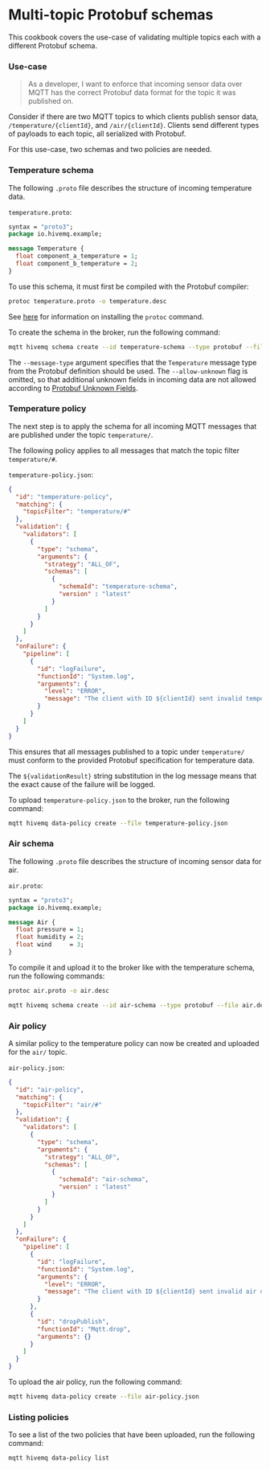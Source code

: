 # Multi-topic Protobuf schemas

This cookbook covers the use-case of validating multiple topics each with a different Protobuf schema.

### Use-case

> As a developer, I want to enforce that incoming sensor data over MQTT has the correct Protobuf data format for the
> topic it was published on.

Consider if there are two MQTT topics to which clients publish sensor data, `/temperature/{clientId}`,
and `/air/{clientId}`. Clients send different types of payloads to each topic, all serialized with Protobuf.

For this use-case, two schemas and two policies are needed.

### Temperature schema

The following `.proto` file describes the structure of incoming temperature data.

`temperature.proto`:

```proto
syntax = "proto3";
package io.hivemq.example;

message Temperature {
  float component_a_temperature = 1;
  float component_b_temperature = 2;
}
```

To use this schema, it must first be compiled with the Protobuf compiler:

```bash
protoc temperature.proto -o temperature.desc
```

See [here](https://grpc.io/docs/protoc-installation/) for information on installing the `protoc` command.

To create the schema in the broker, run the following command:

```bash
mqtt hivemq schema create --id temperature-schema --type protobuf --file temperature.desc --message-type Temperature
```

The `--message-type` argument specifies that the `Temperature` message type from the Protobuf definition should be
used. The `--allow-unknown` flag is omitted, so that additional unknown fields in incoming data are not
allowed according to [Protobuf Unknown Fields](https://protobuf.dev/programming-guides/proto3/#unknowns]).


### Temperature policy

The next step is to apply the schema for all incoming MQTT messages that are published under the topic `temperature/`.

The following policy applies to all messages that match the topic filter `temperature/#`.

`temperature-policy.json`:

```json
{
  "id": "temperature-policy",
  "matching": {
    "topicFilter": "temperature/#"
  },
  "validation": {
    "validators": [
      {
        "type": "schema",
        "arguments": {
          "strategy": "ALL_OF",
          "schemas": [
            {
              "schemaId": "temperature-schema",
              "version" : "latest"
            }
          ]
        }
      }
    ]
  },
  "onFailure": {
    "pipeline": [
      {
        "id": "logFailure",
        "functionId": "System.log",
        "arguments": {
          "level": "ERROR",
          "message": "The client with ID ${clientId} sent invalid temperature data: ${validationResult}"
        }
      }
    ]
  }
}
```

This ensures that all messages published to a topic under `temperature/` must conform to the provided Protobuf
specification for temperature data.

The `${validationResult}` string substitution in the log message means that the exact cause of the failure will be
logged.

To upload `temperature-policy.json` to the broker, run the following command:

```bash
mqtt hivemq data-policy create --file temperature-policy.json
```

### Air schema

The following `.proto` file describes the structure of incoming sensor data for air.

`air.proto`:

```proto
syntax = "proto3";
package io.hivemq.example;

message Air {
  float pressure = 1;
  float humidity = 2;
  float wind     = 3;
}
```

To compile it and upload it to the broker like with the temperature schema, run the following commands:

```bash
protoc air.proto -o air.desc
```

```bash
mqtt hivemq schema create --id air-schema --type protobuf --file air.desc --message-type Air
```

### Air policy

A similar policy to the temperature policy can now be created and uploaded for the `air/` topic.

`air-policy.json`:

```json
{
  "id": "air-policy",
  "matching": {
    "topicFilter": "air/#"
  },
  "validation": {
    "validators": [
      {
        "type": "schema",
        "arguments": {
          "strategy": "ALL_OF",
          "schemas": [
            {
              "schemaId": "air-schema",
              "version" : "latest"
            }
          ]
        }
      }
    ]
  },
  "onFailure": {
    "pipeline": [
      {
        "id": "logFailure",
        "functionId": "System.log",
        "arguments": {
          "level": "ERROR",
          "message": "The client with ID ${clientId} sent invalid air data: ${validationResult}"
        }
      },
      {
        "id": "dropPublish",
        "functionId": "Mqtt.drop",
        "arguments": {}
      }
    ]
  }
}

```

To upload the air policy, run the following command:

```bash
mqtt hivemq data-policy create --file air-policy.json
```

### Listing policies

To see a list of the two policies that have been uploaded, run the following command:

```bash
mqtt hivemq data-policy list
```
